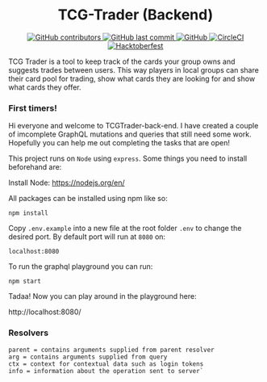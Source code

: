 <h1 align="center"> TCG-Trader (Backend)</h1>

<p align="center">
  <a href="https://github.com/HarisSpahija/tcgtrader-back-end/graphs/contributors">
  <img src="https://img.shields.io/github/contributors/HarisSpahija/tcgtrader-back-end" alt="GitHub contributors"/>
  </a>
  <a href="https://github.com/HarisSpahija/tcgtrader-back-end/commits/master">
  <img src="https://img.shields.io/github/last-commit/HarisSpahija/tcgtrader-back-end" alt="GitHub last commit"/>
  </a>
  <a href="https://github.com/HarisSpahija/tcgtrader-back-end/blob/master/LICENSE">
  <img src="https://img.shields.io/github/license/HarisSpahija/tcgtrader-back-end" alt="GitHub"/>
  </a>
  <a href=https://circleci.com/gh/HarisSpahija/tcgtrader-back-end/tree/master"">
  <img src="https://circleci.com/gh/HarisSpahija/tcgtrader-back-end/tree/master.svg?style=svg" alt="CircleCI"/>
  </a>
  <a href="https://github.com/HarisSpahija/tcgtrader-back-end/issues?q=is%3Aissue+is%3Aopen+sort%3Aupdated-desc+label%3AHacktoberfest">
  <img src="https://img.shields.io/badge/HACKTOBERFEST-GET%20STARTED-blueviolet" alt="Hacktoberfest"/>
  </a>
</p>

TCG Trader is a tool to keep track of the cards your group owns and suggests trades between users. This way players in local groups can share their card pool for trading, show what cards they are looking for and show what cards they offer.

### First timers!

Hi everyone and welcome to TCGTrader-back-end. I have created a couple of imcomplete GraphQL mutations and queries that still need some work. Hopefully you can help me out completing the tasks that are open!

This project runs on `Node` using `express`. Some things you need to install beforehand are:

Install Node: https://nodejs.org/en/ 

All packages can be installed using npm like so:

`npm install`

Copy `.env.example` into a new file at the root folder `.env` to change the desired port.
By default port will run at `8080` on:

`localhost:8080`

To run the graphql playground you can run:

`npm start`

Tadaa! Now you can play around in the playground here:

http://localhost:8080/

### Resolvers

```
parent = contains arguments supplied from parent resolver
arg = contains arguments supplied from query
ctx = context for contextual data such as login tokens
info = information about the operation sent to server`
```
